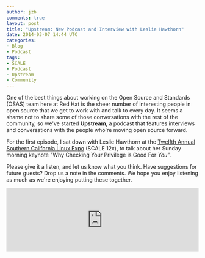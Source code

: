 ```yaml
---
author: jzb
comments: true
layout: post
title: "Upstream: New Podcast and Interview with Leslie Hawthorn"
date: 2014-03-07 14:44 UTC
categories:
- Blog
- Podcast
tags:
- SCALE
- Podcast
- Upstream
- Community
---
```


One of the best things about working on the Open Source and Standards (OSAS) team here at Red Hat is the sheer number of interesting people in open source that we get to work with and talk to every day. It seems a shame not to share some of those conversations with the rest of the community, so we've started **Upstream**, a podcast that features interviews and conversations with the people who're moving open source forward. 

For the first episode, I sat down with Leslie Hawthorn at the [Twelfth Annual Southern California Linux Expo](http://www.socallinuxexpo.org/scale12x) (SCALE 12x), to talk about her Sunday morning keynote "Why Checking Your Privilege is Good For *You*". 

Please give it a listen, and let us know what you think. Have suggestions for future guests? Drop us a note in the comments. We hope you enjoy listening as much as we're enjoying putting these together. 

<iframe width="100%" height="166" scrolling="no" frameborder="no" src="https://w.soundcloud.com/player/?url=https%3A//api.soundcloud.com/tracks/138386792&amp;color=ff5500&amp;auto_play=false&amp;hide_related=false&amp;show_artwork=true"></iframe>
